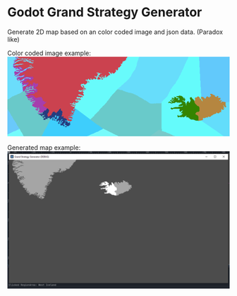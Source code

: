 # Godot Grand Strategy Generator
Generate 2D map based on an color coded image and json data. (Paradox like)

Color coded image example: 
![Color coded image](./MapData/map.png)

Generated map example:
![Generated Example](./mapGenerationExample.png)
